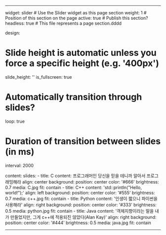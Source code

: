 ---

widget: slider  # Use the Slider widget as this page section
weight: 1  # Position of this section on the page
active: true  # Publish this section?
headless: true  # This file represents a page section.dddd

design:
  # Slide height is automatic unless you force a specific height (e.g. '400px')
  slide_height: ''
  is_fullscreen: true
  # Automatically transition through slides?
  loop: true
  # Duration of transition between slides (in ms)
  interval: 2000

content:
  slides:
    - title: C
      content: 프로그래머인 당신을 믿을 테니까 알아서 프로그래밍해라
      align: center
      background:
        position: center
        color: '#666'
        brightness: 0.7
        media: C.jpg
        fit: contain
    - title: C++
      content: 'std::println("Hello, world!");'
      align: left
      background:
        position: center
        color: '#555'
        brightness: 0.7
        media: c++.jpg
        fit: contain
    - title: Python
      content: '인생이 짧으니 파이썬을 사용해라'
      align: right
      background:
        position: center
        color: '#333'
        brightness: 0.5
        media: python.jpg
        fit: contain
    - title: Java
      content: '객체지향이라는 말을 내가 만들었지만, 그게 c++에 적용되진 않았다(Alan Kay)'
      align: right
      background:
        position: center
        color: '#444'
        brightness: 0.5
        media: java.jpg
        fit: contain

---